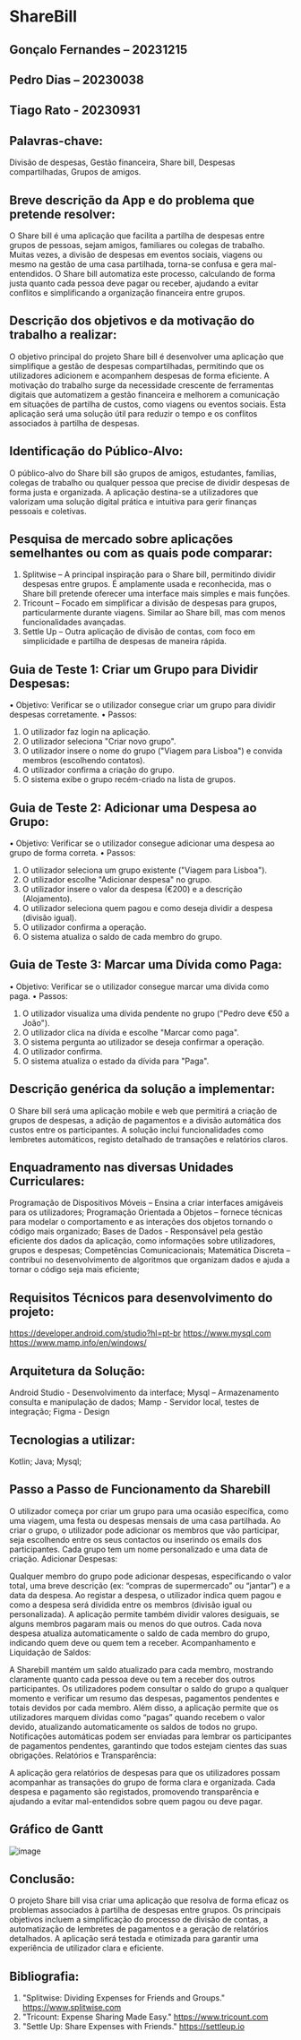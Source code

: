  # ShareBill

## Gonçalo Fernandes – 20231215
## Pedro Dias – 20230038
## Tiago Rato - 20230931

## Palavras-chave:
 Divisão de despesas, Gestão financeira, Share bill, Despesas compartilhadas, Grupos de amigos.
## Breve descrição da App e do problema que pretende resolver:
 O Share bill é uma aplicação que facilita a partilha de despesas entre grupos de pessoas, sejam amigos, familiares ou colegas de trabalho. Muitas vezes, a divisão de despesas em eventos sociais, viagens ou mesmo na gestão de uma casa partilhada, torna-se confusa e gera mal-entendidos. O Share bill automatiza este processo, calculando de forma justa quanto cada pessoa deve pagar ou receber, ajudando a evitar conflitos e simplificando a organização financeira entre grupos.

## Descrição dos objetivos e da motivação do trabalho a realizar: 
 O objetivo principal do projeto Share bill é desenvolver uma aplicação que simplifique a gestão de despesas compartilhadas, permitindo que os utilizadores adicionem e acompanhem despesas de forma eficiente. A motivação do trabalho surge da necessidade crescente de ferramentas digitais que automatizem a gestão financeira e melhorem a comunicação em situações de partilha de custos, como viagens ou eventos sociais. Esta aplicação será uma solução útil para reduzir o tempo e os conflitos associados à partilha de despesas.

## Identificação do Público-Alvo:
 O público-alvo do Share bill são grupos de amigos, estudantes, famílias, colegas de trabalho ou qualquer pessoa que precise de dividir despesas de forma justa e organizada. A aplicação destina-se a utilizadores que valorizam uma solução digital prática e intuitiva para gerir finanças pessoais e coletivas.

## Pesquisa de mercado sobre aplicações semelhantes ou com as quais pode comparar:
 1.	Splitwise – A principal inspiração para o Share bill, permitindo dividir despesas entre grupos. É amplamente usada e reconhecida, mas o Share bill pretende oferecer uma interface mais simples e mais funções.
 2.	Tricount – Focado em simplificar a divisão de despesas para grupos, particularmente durante viagens. Similar ao Share bill, mas com menos funcionalidades avançadas.
 3.	Settle Up – Outra aplicação de divisão de contas, com foco em simplicidade e partilha de despesas de maneira rápida.

## Guia de Teste 1: Criar um Grupo para Dividir Despesas:
•	Objetivo: Verificar se o utilizador consegue criar um grupo para dividir despesas corretamente.
•	Passos:
1.	O utilizador faz login na aplicação.
2.	O utilizador seleciona "Criar novo grupo".
3.	O utilizador insere o nome do grupo ("Viagem para Lisboa") e convida membros (escolhendo contatos).
4.	O utilizador confirma a criação do grupo.
5.	O sistema exibe o grupo recém-criado na lista de grupos.

## Guia de Teste 2: Adicionar uma Despesa ao Grupo:
•	Objetivo: Verificar se o utilizador consegue adicionar uma despesa ao grupo de forma correta.
•	Passos:
1.	O utilizador seleciona um grupo existente ("Viagem para Lisboa").
2.	O utilizador escolhe "Adicionar despesa" no grupo.
3.	O utilizador insere o valor da despesa (€200) e a descrição (Alojamento). 
4.	O utilizador seleciona quem pagou e como deseja dividir a despesa (divisão igual).
5.	O utilizador confirma a operação.
6.	O sistema atualiza o saldo de cada membro do grupo.

## Guia de Teste 3: Marcar uma Dívida como Paga:
•	Objetivo: Verificar se o utilizador consegue marcar uma dívida como paga.
•	Passos:
1.	O utilizador visualiza uma dívida pendente no grupo ("Pedro deve €50 a João").
2.	O utilizador clica na dívida e escolhe "Marcar como paga".
3.	O sistema pergunta ao utilizador se deseja confirmar a operação.
4.	O utilizador confirma.
5.	O sistema atualiza o estado da dívida para "Paga".

## Descrição genérica da solução a implementar:
O Share bill será uma aplicação mobile e web que permitirá a criação de grupos de despesas, a adição de pagamentos e a divisão automática dos custos entre os participantes. A solução inclui funcionalidades como lembretes automáticos, registo detalhado de transações e relatórios claros.

## Enquadramento nas diversas Unidades Curriculares:
Programação de Dispositivos Móveis – Ensina a criar interfaces amigáveis para os utilizadores;
Programação Orientada a Objetos – fornece técnicas para modelar o comportamento e as interações dos objetos tornando o código mais organizado;
Bases de Dados - Responsável pela gestão eficiente dos dados da aplicação, como informações sobre utilizadores, grupos e despesas;
Competências Comunicacionais;
Matemática Discreta – contribui no desenvolvimento de algoritmos que organizam dados e ajuda a tornar o código seja mais eficiente; 

## Requisitos Técnicos para desenvolvimento do projeto:
https://developer.android.com/studio?hl=pt-br
https://www.mysql.com
https://www.mamp.info/en/windows/

## Arquitetura da Solução:
Android Studio - Desenvolvimento da interface;
Mysql – Armazenamento consulta e manipulação de dados;
Mamp - Servidor local, testes de integração;
Figma - Design

## Tecnologias a utilizar:
Kotlin;
Java;
Mysql;

## Passo a Passo de Funcionamento da Sharebill
O utilizador começa por criar um grupo para uma ocasião específica, como uma viagem, uma festa ou despesas mensais de uma casa partilhada.
Ao criar o grupo, o utilizador pode adicionar os membros que vão participar, seja escolhendo entre os seus contactos ou inserindo os emails dos participantes. Cada grupo tem um nome personalizado e uma data de criação.
Adicionar Despesas:

Qualquer membro do grupo pode adicionar despesas, especificando o valor total, uma breve descrição (ex: “compras de supermercado” ou “jantar”) e a data da despesa.
Ao registar a despesa, o utilizador indica quem pagou e como a despesa será dividida entre os membros (divisão igual ou personalizada). A aplicação permite também dividir valores desiguais, se alguns membros pagaram mais ou menos do que outros.
Cada nova despesa atualiza automaticamente o saldo de cada membro do grupo, indicando quem deve ou quem tem a receber.
Acompanhamento e Liquidação de Saldos:

A Sharebill mantém um saldo atualizado para cada membro, mostrando claramente quanto cada pessoa deve ou tem a receber dos outros participantes.
Os utilizadores podem consultar o saldo do grupo a qualquer momento e verificar um resumo das despesas, pagamentos pendentes e totais devidos por cada membro.
Além disso, a aplicação permite que os utilizadores marquem dívidas como “pagas” quando recebem o valor devido, atualizando automaticamente os saldos de todos no grupo.
Notificações automáticas podem ser enviadas para lembrar os participantes de pagamentos pendentes, garantindo que todos estejam cientes das suas obrigações.
Relatórios e Transparência:

A aplicação gera relatórios de despesas para que os utilizadores possam acompanhar as transações do grupo de forma clara e organizada.
Cada despesa e pagamento são registados, promovendo transparência e ajudando a evitar mal-entendidos sobre quem pagou ou deve pagar.

## Gráfico de Gantt
![image](https://github.com/user-attachments/assets/5d2d9876-8dcd-4080-b2f4-56b332d38437)


## Conclusão:
O projeto Share bill visa criar uma aplicação que resolva de forma eficaz os problemas associados à partilha de despesas entre grupos. Os principais objetivos incluem a simplificação do processo de divisão de contas, a automatização de lembretes de pagamentos e a geração de relatórios detalhados. A aplicação será testada e otimizada para garantir uma experiência de utilizador clara e eficiente.

## Bibliografia:
1.	"Splitwise: Dividing Expenses for Friends and Groups." https://www.splitwise.com
2.	"Tricount: Expense Sharing Made Easy." https://www.tricount.com
3.	"Settle Up: Share Expenses with Friends." https://settleup.io





